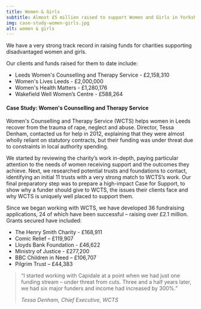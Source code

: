```yaml
---
title: Women & Girls
subtitle: Almost £5 million raised to support Women and Girls in Yorkshire
img: case-study-women-girls.jpg
alt: women & girls
---
```


We have a very strong track record in raising funds for charities supporting disadvantaged women and girls.

Our clients and funds raised for them to date include:

- Leeds Women's Counselling and Therapy Service - £2,158,310
- Women's Lives Leeds - £2,000,000
- Women's Health Matters - £1,280,176
- Wakefield Well Women’s Centre - £588,264

#### Case Study: Women's Counselling and Therapy Service

Women's Counselling and Therapy Service (WCTS) helps women in Leeds recover from the trauma of rape, neglect and abuse. Director, Tessa Denham, contacted us for help in 2012, explaining that they were almost wholly reliant on statutory contracts, but their funding was under threat due to constraints in local authority spending.

We started by reviewing the charity’s work in-depth, paying particular attention to the needs of women receiving support and the outcomes they achieve. Next, we researched potential trusts and foundations to contact, identifying an initial 11 trusts with a very strong match to WCTS’s work. Our final preparatory step was to prepare a high-impact Case for Support, to show why a funder should give to WCTS, the issues their clients face and why WCTS is uniquely well placed to support them.

Since we began working with WCTS, we have developed 36 fundraising applications, 24 of which have been successful – raising over £2.1 million. Grants secured have included:

- The Henry Smith Charity - £168,911
- Comic Relief – £119,907
- Lloyds Bank Foundation - £46,622
- Ministry of Justice - £277,200
- BBC Children in Need – £106,707
- Pilgrim Trust – £44,383

> “I started working with Capidale at a point when we had just one funding stream – under threat from cuts. Three and a half years later, we had six major funders and income had increased by 300%.”
>
> <cite>Tessa Denham, Chief Executive, WCTS</cite>
